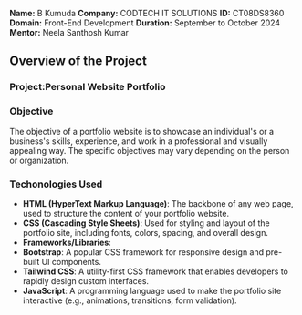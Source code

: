 **Name:** B Kumuda
**Company:** CODTECH IT SOLUTIONS
**ID:** CT08DS8360
**Domain:** Front-End Development
**Duration:** September to October 2024
**Mentor:** Neela Santhosh Kumar

## Overview of the Project 

### Project:Personal Website Portfolio

### Objective
The objective of a portfolio website is to showcase an individual's or a business's skills, experience, and work in a professional and visually appealing way. The specific objectives may vary depending on the person or organization.

### Techonologies Used
 - **HTML (HyperText Markup Language)**: The backbone of any web page, used to structure the content of your portfolio website.
- **CSS (Cascading Style Sheets)**: Used for styling and layout of the portfolio site, including fonts, colors, spacing, and overall design.
- **Frameworks/Libraries**:
- **Bootstrap**: A popular CSS framework for responsive design and pre-built UI components.
- **Tailwind CSS**: A utility-first CSS framework that enables developers to rapidly design custom interfaces.
- **JavaScript**: A programming language used to make the portfolio site interactive (e.g., animations, transitions, form validation).






